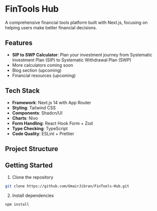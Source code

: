 # FinTools Hub

A comprehensive financial tools platform built with Next.js, focusing on helping users make better financial decisions.

## Features

- **SIP to SWP Calculator**: Plan your investment journey from Systematic Investment Plan (SIP) to Systematic Withdrawal Plan (SWP)
- More calculators coming soon
- Blog section (upcoming)
- Financial resources (upcoming)

## Tech Stack

- **Framework**: Next.js 14 with App Router
- **Styling**: Tailwind CSS
- **Components**: Shadcn/UI
- **Charts**: Nivo
- **Form Handling**: React Hook Form + Zod
- **Type Checking**: TypeScript
- **Code Quality**: ESLint + Prettier

## Project Structure 

## Getting Started

1. Clone the repository
```bash
git clone https://github.com/UmairJibran/FinTools-Hub.git
```

2. Install dependencies
```bash
npm install
``` 